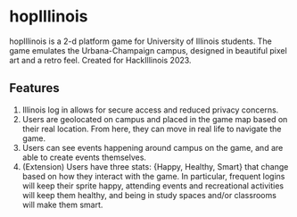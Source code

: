 # hopIllinois
hopIllinois is a 2-d platform game for University of Illinois students. The game emulates the Urbana-Champaign campus, designed in beautiful pixel art and a retro feel. Created for HackIllinois 2023.

## Features
1. Illinois log in allows for secure access and reduced privacy concerns.
2. Users are geolocated on campus and placed in the game map based on their real location. From here, they can move in real life to navigate the game.
3. Users can see events happening around campus on the game, and are able to create events themselves.
4. (Extension) Users have three stats: {Happy, Healthy, Smart} that change based on how they interact with the game. In particular, frequent logins will keep their sprite happy, attending events and recreational activities will keep them healthy, and being in study spaces and/or classrooms will make them smart.

